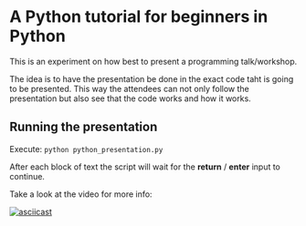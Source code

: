 # A Python tutorial for beginners in Python

This is an experiment on how best to present a programming talk/workshop.

The idea is to have the presentation be done in the exact code taht is going to be presented. This way the attendees can not only follow the presentation but also see that the code works and how it works.

## Running the presentation

Execute: ```python python_presentation.py```

After each block of text the script will wait for the __return__ / __enter__ input to continue.

Take a look at the video for more info:

[![asciicast](https://asciinema.org/a/8739.png)](https://asciinema.org/a/8739)
